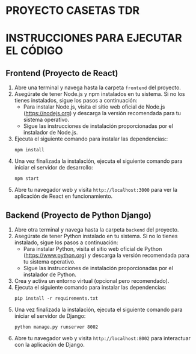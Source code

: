 # PROYECTO CASETAS TDR

# INSTRUCCIONES PARA EJECUTAR EL CÓDIGO

## Frontend (Proyecto de React)
1. Abre una terminal y navega hasta la carpeta `frontend` del proyecto.
2. Asegúrate de tener Node.js y npm instalados en tu sistema. Si no los tienes instalados, sigue los pasos a continuación:
    - Para instalar Node.js, visita el sitio web oficial de Node.js (https://nodejs.org) y descarga la versión recomendada para tu sistema operativo.
    - Sigue las instrucciones de instalación proporcionadas por el instalador de Node.js.
3. Ejecuta el siguiente comando para instalar las dependencias::
    ```
    npm install
    ```
4. Una vez finalizada la instalación, ejecuta el siguiente comando para iniciar el servidor de desarrollo:
    ```
    npm start
    ```
5. Abre tu navegador web y visita `http://localhost:3000` para ver la aplicación de React en funcionamiento.

## Backend (Proyecto de Python Django)
1. Abre otra terminal y navega hasta la carpeta `backend` del proyecto.
2. Asegúrate de tener Python instalado en tu sistema. Si no lo tienes instalado, sigue los pasos a continuación:
    - Para instalar Python, visita el sitio web oficial de Python (https://www.python.org) y descarga la versión recomendada para tu sistema operativo.
    - Sigue las instrucciones de instalación proporcionadas por el instalador de Python.
3. Crea y activa un entorno virtual (opcional pero recomendado).
4. Ejecuta el siguiente comando para instalar las dependencias:
    ```
    pip install -r requirements.txt
    ```
5. Una vez finalizada la instalación, ejecuta el siguiente comando para iniciar el servidor de Django:
    ```
    python manage.py runserver 8002
    ```
6. Abre tu navegador web y visita `http://localhost:8002` para interactuar con la aplicación de Django.
